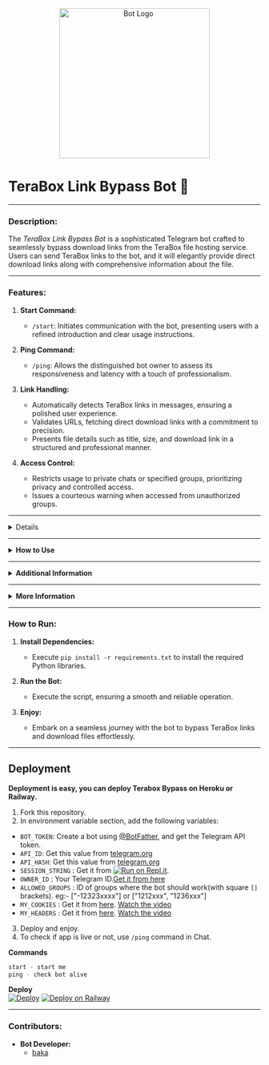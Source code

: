 <div style="text-align:center" align="center">
  <img src="./images/bot.jpg" alt="Bot Logo" width="300"/>
</div>

# TeraBox Link Bypass Bot 🚀

---

### **Description:**
The *TeraBox Link Bypass Bot* is a sophisticated Telegram bot crafted to seamlessly bypass download links from the TeraBox file hosting service. Users can send TeraBox links to the bot, and it will elegantly provide direct download links along with comprehensive information about the file.

---

### **Features:**

1. **Start Command:**
   - `/start`: Initiates communication with the bot, presenting users with a refined introduction and clear usage instructions.

2. **Ping Command:**
   - `/ping`: Allows the distinguished bot owner to assess its responsiveness and latency with a touch of professionalism.

3. **Link Handling:**
   - Automatically detects TeraBox links in messages, ensuring a polished user experience.
   - Validates URLs, fetching direct download links with a commitment to precision.
   - Presents file details such as title, size, and download link in a structured and professional manner.

4. **Access Control:**
   - Restricts usage to private chats or specified groups, prioritizing privacy and controlled access.
   - Issues a courteous warning when accessed from unauthorized groups.

---

<details>
1. **/start:**
   - Invokes a welcome message with clear instructions, setting the tone for user engagement.

2. **/ping:**
   - Empowers the bot owner with the ability to gauge responsiveness and latency in a refined manner.

</details>


---

<details>
<summary><b>How to Use</b></summary>
1. **Start a Chat:**
   - Initiate a private chat with the bot, ensuring a discreet and personalized experience.

2. **Send TeraBox Links:**
   - Share TeraBox links with the bot, guaranteeing a streamlined interaction.

3. **Receive Download Links:**
   - Experience the bot's efficiency as it provides direct download links and comprehensive file information.

</details>

---
<details>
<summary><b>Additional Information</b></summary>
- **Bot Link:**
  - Telegram Username: [Terabox Bypass](https://t.me/badbakabot)

- **Forbidden Access:**
  - Groups not listed in the `ALLOWED_GROUPS` variable will receive a polite warning.

- **Error Handling:**
  - Displays an informative error message if there are issues with link processing, maintaining transparency.

</details>

---
<details>
<summary><b>More Information</b></summary>
- **Dependencies:**
  - Install necessary Python libraries using `pip install -r requirements.txt`.

- **Customization:**
  - Adjust the `ALLOWED_GROUPS` variable for precise group access control.
  - Tailor the error messages or other text as needed, ensuring a polished user interface.

- **Disclaimer:**
  - This bot is intended for educational and personal use only, upholding the highest standards of ethical use.

</details>

---

### **How to Run:**

1. **Install Dependencies:**
   - Execute `pip install -r requirements.txt` to install the required Python libraries.

2. **Run the Bot:**
   - Execute the script, ensuring a smooth and reliable operation.

3. **Enjoy:**
   - Embark on a seamless journey with the bot to bypass TeraBox links and download files effortlessly.

---
## Deployment
<b>Deployment is easy, you can deploy Terabox Bypass on Heroku or Railway.</b>
1. Fork this repository.
2. In environment variable section, add the following variables:
  - `BOT_TOKEN`: Create a bot using [@BotFather](https://telegram.dog/BotFather), and get the Telegram API token.
  - `API_ID`: Get this value from [telegram.org](https://my.telegram.org/apps)
  - `API_HASH`: Get this value from [telegram.org](https://my.telegram.org/apps)
  - `SESSION_STRING` : Get it from [![Run on Repl.it](https://replit.com/badge/github/bakamono12/GhostForwarder)](https://replit.com/@baka1432/PyroGramAuth).
  - `OWNER_ID` : Your Telegram ID.[Get it from here](https://t.me/userinfobot)
  - `ALLOWED_GROUPS` : ID of groups where the bot should work(with square `[]` brackets). eg:- ["-12323xxxx"] or ["1212xxx", "1236xxx"]
  - `MY_COOKIES` : Get it from [here](https://www.terabox.com/user/login).    [Watch the video](https://github.com/r0ld3x/terabox-downloader-bot/issues/2#issuecomment-1856180595)
  - `MY_HEADERS` : Get it from [here](https://www.terabox.com/user/login).    [Watch the video](https://github.com/r0ld3x/terabox-downloader-bot/issues/2#issuecomment-1856180595)
3. Deploy and enjoy.
4. To check if app is live or not, use `/ping` command in Chat.

<b>Commands</b>
```python
start - start me
ping - check bot alive
```

<b>Deploy</b><br>
[![Deploy](https://www.herokucdn.com/deploy/button.svg)](https://heroku.com/deploy?template=https://github.com/youesky/Terabox-Bypass)
[![Deploy on Railway](https://railway.app/button.svg)](https://railway.app/template/_l3iQY?referralCode=IEUhZ-)

---
### **Contributors:**

- **Bot Developer:**
  - [baka](https://t.me/DTMK_C)